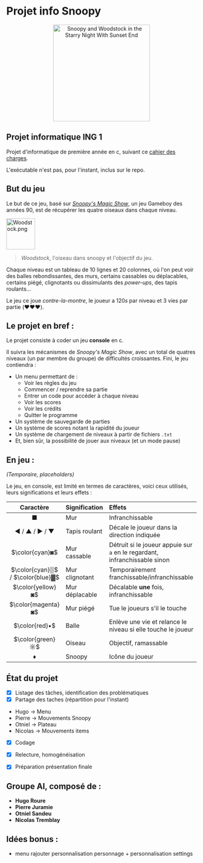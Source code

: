 # Projet info Snoopy

<p align="center">
  <a title="Wagner Paintings Gallery, CC BY-SA 4.0 &lt;https://creativecommons.org/licenses/by-sa/4.0&gt;, via Wikimedia Commons" href="https://commons.wikimedia.org/wiki/File:Snoopy_and_Woodstock_in_the_Starry_Night_With_Sunset_End.jpg"><img width="256" alt="Snoopy and Woodstock in the Starry Night With Sunset End" src="https://upload.wikimedia.org/wikipedia/commons/thumb/4/43/Snoopy_and_Woodstock_in_the_Starry_Night_With_Sunset_End.jpg/256px-Snoopy_and_Woodstock_in_the_Starry_Night_With_Sunset_End.jpg"></a>

</p>

## Projet informatique ING 1

Projet d'informatique de première année en c, suivant ce [cahier des charges](https://boostcamp.omneseducation.com/pluginfile.php/3806181/mod_resource/content/1/Projet-C-Snoopy-ING1-2023%20S1%20-%20Paris.pdf).

L'exécutable n'est pas, pour l'instant, inclus sur le repo.

## But du jeu

Le but de ce jeu, basé sur [*Snoopy's Magic Show*](https://en.wikipedia.org/wiki/Snoopy's_Magic_Show), un jeu Gameboy des années 90, est de récupérer les quatre oiseaux dans chaque niveau.
<p>
  <a href="https://en.wikipedia.org/wiki/File:Woodstock.png#/media/File:Woodstock.png">
    <img title="Woodstock, Charle Schulz, United Feature Syndicate Inc, obtained from http://peanuts.wikia.com/wiki/File:Woodstock.png" src="https://upload.wikimedia.org/wikipedia/en/d/db/Woodstock.png" alt="Woodstock.png" height="82" width="76">
  </a>
</p>

> *Woodstock*, l'oiseau dans snoopy et l'objectif du jeu.

Chaque niveau est un tableau de 10 lignes et 20 colonnes, où l'on peut voir des balles rebondissantes, des murs, certains cassables ou déplacables, certains piégé, clignotants ou dissimulants des *power-ups*, des tapis roulants...

Le jeu ce joue *contre-la-montre*, le joueur a $120s$ par niveau et $3$ vies par partie (❤️❤️❤️).

## Le projet en bref :

Le projet consiste à coder un jeu **console** en c. 

Il suivra les mécanismes de *Snoopy's Magic Show*, avec un total de quatres niveaux (un par membre du groupe) de difficultés croissantes.
Fini, le jeu contiendra :

* Un menu permettant de :
  - Voir les règles du jeu
  - Commencer / reprendre sa partie
  - Entrer un code pour accéder à chaque niveau
  - Voir les scores
  - Voir les crédits
  - Quitter le programme
* Un système de sauvegarde de parties
* Un système de scores notant la rapidité du joueur
* Un système de chargement de niveaux à partir de fichiers ```.txt```
* Et, bien sûr, la possibilité de jouer aux niveaux (et un mode pause)

## En jeu :

*(Temporaire, placeholders)*

Le jeu, en console, est limité en termes de caractères, voici ceux utilisés, leurs significations et leurs effets :

|Caractère|Signification|Effets
|:-:|:-|:-|
|■|Mur|Infranchissable|
|◄ / ▲ / ► / ▼| Tapis roulant|Décale le joueur dans la direction indiquée|
|$\color{cyan}◙$| Mur cassable |Détruit si le joueur appuie sur ```a``` en le regardant, infranchissable sinon|  
|$\color{cyan}▒$ / $\color{blue}▓$| Mur clignotant |Temporairement franchissable/infranchissable|
|$\color{yellow}◙$| Mur déplacable | Décalable **une** fois, infranchissable |
|$\color{magenta}◙$| Mur piégé | Tue le joueurs s'il le touche |
|$\color{red}•$| Balle | Enlève une vie et relance le niveau si elle touche le joueur| 
|$\color{green}☼$| Oiseau | Objectif, ramassable |
|♦|Snoopy| Icône du joueur| 



## État du projet

- [X] Listage des tâches, identification des problématiques 
- [X] Partage des taches (répartition pour l'instant)

+ Hugo $\rightarrow$ Menu
+ Pierre $\rightarrow$ Mouvements Snoopy
+ Otniel $\rightarrow$ Plateau
+ Nicolas $\rightarrow$ Mouvements items

- [X] Codage
- [X] Relecture, homogénéisation
- [X] Préparation présentation finale


## Groupe **AI**, composé de :
- **Hugo Roure**
- **Pierre Juramie**
- **Otniel Sandeu**
- **Nicolas Tremblay**

## Idées bonus : 
- menu rajouter personnalisation personnage + personnalisation settings

